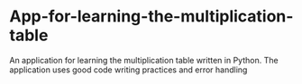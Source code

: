 # App-for-learning-the-multiplication-table
An application for learning the multiplication table written in Python. The application uses good code writing practices and error handling

